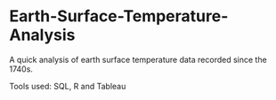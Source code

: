 # Earth-Surface-Temperature-Analysis

A quick analysis of earth surface temperature data recorded since the 1740s.

Tools used: SQL, R and Tableau
